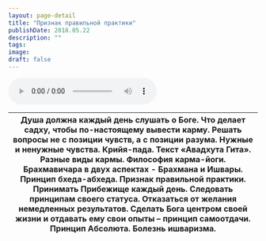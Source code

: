 ```yaml
---
layout: page-detail
title: "Признак правильной практики"
publishDate: 2018.05.22
description: ""
tags:
image:
draft: false
---
```


<audio title="2018.05.22 - Признак правильной практики.mp3" src="https://filer-api.advayta.org/v1.0/public/files/72996" controls=""></audio>

| Душа должна каждый день слушать о Боге. Что делает садху, чтобы по-настоящему вывести карму. Решать вопросы не с позиции чувств, а с позиции разума. Нужные и ненужные чувства. Крийя-пада. Текст «Авадхута Гита». Разные виды кармы. Философия карма-йоги. Брахмавичара в двух аспектах - Брахмана и Ишвары. Принцип бхеда-абхеда. Признак правильной практики. Принимать Прибежище каждый день. Следовать принципам своего статуса. Отказаться от желания немедленных результатов. Сделать Бога центром своей жизни и отдавать ему свои опыты – принцип самоотдачи. Принцип Абсолюта.  Болезнь ишваризма. |
| ----------------------------------------------------------------------------------------------------------------------------------------------------------------------------------------------------------------------------------------------------------------------------------------------------------------------------------------------------------------------------------------------------------------------------------------------------------------------------------------------------------------------------------------------------------------------------------------------------------- |

  
